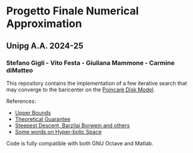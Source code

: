 # Progetto Finale Numerical Approximation
## Unipg A.A. 2024-25
### Stefano Gigli - Vito Festa - Giuliana Mammone - Carmine diMatteo

This repository contains the implementation of a few iterative search that may converge to the baricenter on the [Poincarè Disk Model](https://it.wikipedia.org/wiki/Disco_di_Poincar%C3).

References:
- [Upper Bounds](https://en.wikipedia.org/wiki/Backtracking_line_search#Upper_bound_for_learning_rates)
- [Theoretical Guarantee](https://en.wikipedia.org/wiki/Backtracking_line_search#Theoretical_guarantee_(for_gradient_descent))
- [Steepest Descent, Barzilai Borwein and others](https://cmor-faculty.rice.edu/~yzhang/caam565/L1_reg/BB-step.pdf)
- [Some words on Hyper-bolic Space](https://pi.math.cornell.edu/~mec/Winter2009/Mihai/section7.html)

Code is fully compatible with both GNU Octave and Matlab.
